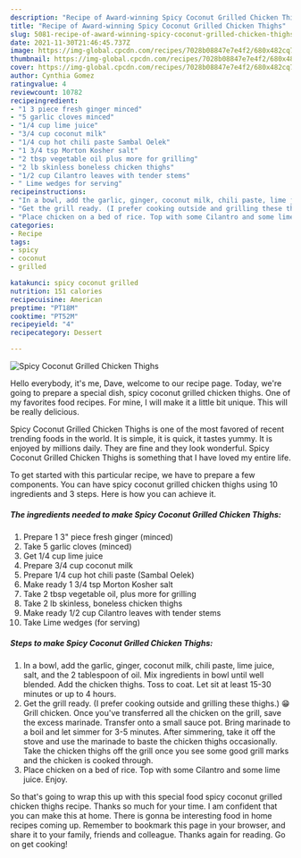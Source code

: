 ```yaml
---
description: "Recipe of Award-winning Spicy Coconut Grilled Chicken Thighs"
title: "Recipe of Award-winning Spicy Coconut Grilled Chicken Thighs"
slug: 5081-recipe-of-award-winning-spicy-coconut-grilled-chicken-thighs
date: 2021-11-30T21:46:45.737Z
image: https://img-global.cpcdn.com/recipes/7028b08847e7e4f2/680x482cq70/spicy-coconut-grilled-chicken-thighs-recipe-main-photo.jpg
thumbnail: https://img-global.cpcdn.com/recipes/7028b08847e7e4f2/680x482cq70/spicy-coconut-grilled-chicken-thighs-recipe-main-photo.jpg
cover: https://img-global.cpcdn.com/recipes/7028b08847e7e4f2/680x482cq70/spicy-coconut-grilled-chicken-thighs-recipe-main-photo.jpg
author: Cynthia Gomez
ratingvalue: 4
reviewcount: 10782
recipeingredient:
- "1 3 piece fresh ginger minced"
- "5 garlic cloves minced"
- "1/4 cup lime juice"
- "3/4 cup coconut milk"
- "1/4 cup hot chili paste Sambal Oelek"
- "1 3/4 tsp Morton Kosher salt"
- "2 tbsp vegetable oil plus more for grilling"
- "2 lb skinless boneless chicken thighs"
- "1/2 cup Cilantro leaves with tender stems"
- " Lime wedges for serving"
recipeinstructions:
- "In a bowl, add the garlic, ginger, coconut milk, chili paste, lime juice, salt, and the 2 tablespoon of oil. Mix ingredients in bowl until well blended. Add the chicken thighs. Toss to coat. Let sit at least 15-30 minutes or up to 4 hours."
- "Get the grill ready. (I prefer cooking outside and grilling these thighs.) 😁 Grill chicken. Once you&#39;ve transferred all the chicken on the grill, save the excess marinade. Transfer onto a small sauce pot. Bring marinade to a boil and let simmer for 3-5 minutes. After simmering, take it off the stove and use the marinade to baste the chicken thighs occasionally. Take the chicken thighs off the grill once you see some good grill marks and the chicken is cooked through."
- "Place chicken on a bed of rice. Top with some Cilantro and some lime juice. Enjoy."
categories:
- Recipe
tags:
- spicy
- coconut
- grilled

katakunci: spicy coconut grilled 
nutrition: 151 calories
recipecuisine: American
preptime: "PT18M"
cooktime: "PT52M"
recipeyield: "4"
recipecategory: Dessert

---
```



![Spicy Coconut Grilled Chicken Thighs](https://img-global.cpcdn.com/recipes/7028b08847e7e4f2/680x482cq70/spicy-coconut-grilled-chicken-thighs-recipe-main-photo.jpg)

Hello everybody, it's me, Dave, welcome to our recipe page. Today, we're going to prepare a special dish, spicy coconut grilled chicken thighs. One of my favorites food recipes. For mine, I will make it a little bit unique. This will be really delicious.

Spicy Coconut Grilled Chicken Thighs is one of the most favored of recent trending foods in the world. It is simple, it is quick, it tastes yummy. It is enjoyed by millions daily. They are fine and they look wonderful. Spicy Coconut Grilled Chicken Thighs is something that I have loved my entire life.




To get started with this particular recipe, we have to prepare a few components. You can have spicy coconut grilled chicken thighs using 10 ingredients and 3 steps. Here is how you can achieve it.

<!--inarticleads1-->

##### The ingredients needed to make Spicy Coconut Grilled Chicken Thighs:

1. Prepare 1 3&#34; piece fresh ginger (minced)
1. Take 5 garlic cloves (minced)
1. Get 1/4 cup lime juice
1. Prepare 3/4 cup coconut milk
1. Prepare 1/4 cup hot chili paste (Sambal Oelek)
1. Make ready 1 3/4 tsp Morton Kosher salt
1. Take 2 tbsp vegetable oil, plus more for grilling
1. Take 2 lb skinless, boneless chicken thighs
1. Make ready 1/2 cup Cilantro leaves with tender stems
1. Take  Lime wedges (for serving)




<!--inarticleads2-->

##### Steps to make Spicy Coconut Grilled Chicken Thighs:

1. In a bowl, add the garlic, ginger, coconut milk, chili paste, lime juice, salt, and the 2 tablespoon of oil. Mix ingredients in bowl until well blended. Add the chicken thighs. Toss to coat. Let sit at least 15-30 minutes or up to 4 hours.
1. Get the grill ready. (I prefer cooking outside and grilling these thighs.) 😁 Grill chicken. Once you&#39;ve transferred all the chicken on the grill, save the excess marinade. Transfer onto a small sauce pot. Bring marinade to a boil and let simmer for 3-5 minutes. After simmering, take it off the stove and use the marinade to baste the chicken thighs occasionally. Take the chicken thighs off the grill once you see some good grill marks and the chicken is cooked through.
1. Place chicken on a bed of rice. Top with some Cilantro and some lime juice. Enjoy.




So that's going to wrap this up with this special food spicy coconut grilled chicken thighs recipe. Thanks so much for your time. I am confident that you can make this at home. There is gonna be interesting food in home recipes coming up. Remember to bookmark this page in your browser, and share it to your family, friends and colleague. Thanks again for reading. Go on get cooking!
